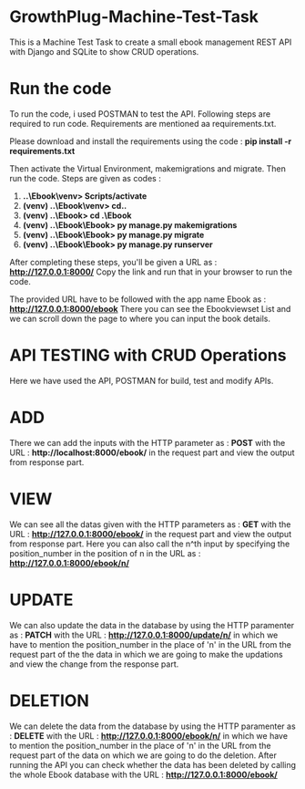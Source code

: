 # GrowthPlug-Machine-Test-Task
This is a Machine Test Task to create a small ebook management REST API with Django and SQLite to show CRUD operations.

# Run the code
To run the code, i used POSTMAN to test the API. Following steps are required to run code.
Requirements are mentioned aa requirements.txt.

Please download and install the requirements using the code : **pip install -r requirements.txt** 

Then activate the Virtual Environment, makemigrations and migrate. Then run the code.
Steps are given as codes :
1) **..\Ebook\venv> Scripts/activate**
2) **(venv) ..\Ebook\venv> cd..**
3) **(venv) ..\Ebook> cd .\Ebook**
4) **(venv) ..\Ebook\Ebook> py manage.py makemigrations**
5) **(venv) ..\Ebook\Ebook> py manage.py migrate**
6) **(venv) ..\Ebook\Ebook> py manage.py runserver**

After completing these steps, you'll be given a URL as : **http://127.0.0.1:8000/**
Copy the link and run that in your browser to run the code.

The provided URL have to be followed with the app name Ebook as : **http://127.0.0.1:8000/ebook**
There you can see the Ebookviewset List and we can scroll down the page to where you can input the book details.

# API TESTING with CRUD Operations
Here we have used the API, POSTMAN for build, test and modify APIs.  
# ADD
There we can add the inputs with the HTTP parameter as : **POST** with the URL : **http://localhost:8000/ebook/** in the request part and view the output from response part.
# VIEW
We can see all the datas given with the HTTP parameters as : **GET** with the URL : **http://127.0.0.1:8000/ebook/** in the request part and view the output from response part. Here you can also call the n^th input by specifying the position_number in the position of n in the URL as : **http://127.0.0.1:8000/ebook/n/** 
# UPDATE
We can also update the data in the database by using the HTTP paramenter as : **PATCH** with the URL : **http://127.0.0.1:8000/update/n/** in which we have to mention the position_number in the place of 'n' in the URL from the request part of the the data in which we are going to make the updations and view the change from the response part.
# DELETION
We can delete the data from the database by using the HTTP paramenter as : **DELETE** with the URL : **http://127.0.0.1:8000/ebook/n/** in which we have to mention the position_number in the place of 'n' in the URL from the request part of the data on which we are going to do the deletion. After running the API you can check whether the data has been deleted by calling the whole Ebook database with the URL : **http://127.0.0.1:8000/ebook/**
